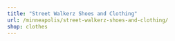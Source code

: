 ```yaml
---
title: "Street Walkerz Shoes and Clothing"
url: /minneapolis/street-walkerz-shoes-and-clothing/
shop: clothes
---
```

